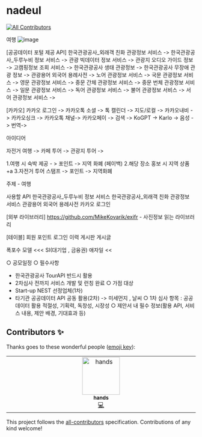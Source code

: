 # nadeul
<!-- ALL-CONTRIBUTORS-BADGE:START - Do not remove or modify this section -->
[![All Contributors](https://img.shields.io/badge/all_contributors-1-orange.svg?style=flat-square)](#contributors-)
<!-- ALL-CONTRIBUTORS-BADGE:END -->
여행
![image](https://user-images.githubusercontent.com/79893048/236670441-0ba3478a-bcdb-4fde-9061-adb10d18b90c.png)



[공공데이터 포털 제공 API]
한국관광공사_외래객 친화 관광정보 서비스 ->
한국관광공사_두루누비 정보 서비스 ->
관광 빅데이터 정보 서비스 ->
관광지 오디오 가이드 정보 ->
고캠핑정보 조회 서비스 ->
한국관광공사 생태 관광정보 ->
한국관광공사 무장애 관광 정보 ->
관광용어 외국어 용례사전 ->
노어 관광정보 서비스 ->
국문 관광정보 서비스 ->
영문 관광정보 서비스 ->
중문 간체 관광정보 서비스 ->
중문 번체 관광정보 서비스 -> 
일문 관광정보 서비스 ->
독어 관광정보 서비스 ->
불어 관광정보 서비스 ->
서어 관광정보 서비스 ->

[카카오]
카카오 로그인 ->
카카오톡 소셜 ->
톡 캘린더 ->
지도/로컬 ->
카카오내비 ->
카카오싱크 ->
카카오톡 채널->
카카오페이 ->
검색 ->
KoGPT ->
Karlo ->
음성 -> 
번역-> 

아이디어 


자전거 여행 ->
카페 투어  ->
관광지 투어 -> 

1.여행 시 숙박 제공  - > 포인트 -> 지역 화폐 (페이백)
2.해당 장소 홍보 시 지역 상품 +a
3.자전거 투어 스탬프 -> 포인트 -> 지역화폐

주제 - 여행

사용할 API
한국관광공사_두루누비 정보 서비스
한국관광공사_외래객 친화 관광정보 서비스
관광용어 외국어 용례사전
카카오 로그인


[외부 라이브러리]
https://github.com/MikeKovarik/exifr - 사진정보 읽는 라이브러리


[테이블]
회원
포인트
로그인 이력
게시판
게시글

폭포수 모델 <<< SI(대기업 , 금융권)
애자일 << 

○ 공모일정
○ 필수사항
- 한국관광공사 TourAPI 반드시 활용
- 2차심사 전까지 서비스 개발 및 런칭 완료
○ 가점 대상
- Start-up NEST 선정업체(1차)
- 타기관 공공데이터 API 공동 활용(2차) -> 미세먼지 , 날씨 
○ 1차 심사 항목 : 공공데이터 활용 적절성, 기획력, 독창성, 시장성
○ 제안서 내 필수 정보(활용 API, 서비스 내용, 제안 배경, 기대효과 등)

## Contributors ✨

Thanks goes to these wonderful people ([emoji key](https://allcontributors.org/docs/en/emoji-key)):

<!-- ALL-CONTRIBUTORS-LIST:START - Do not remove or modify this section -->
<!-- prettier-ignore-start -->
<!-- markdownlint-disable -->
<table>
  <tbody>
    <tr>
      <td align="center" valign="top" width="14.28%"><a href="http://www.buzzr.co.kr"><img src="https://avatars.githubusercontent.com/u/5013171?v=4?s=100" width="100px;" alt="hands"/><br /><sub><b>hands</b></sub></a><br /><a href="https://github.com/DongJu-Na/nadeul/commits?author=newscool" title="Code">💻</a></td>
    </tr>
  </tbody>
</table>

<!-- markdownlint-restore -->
<!-- prettier-ignore-end -->

<!-- ALL-CONTRIBUTORS-LIST:END -->

This project follows the [all-contributors](https://github.com/all-contributors/all-contributors) specification. Contributions of any kind welcome!
